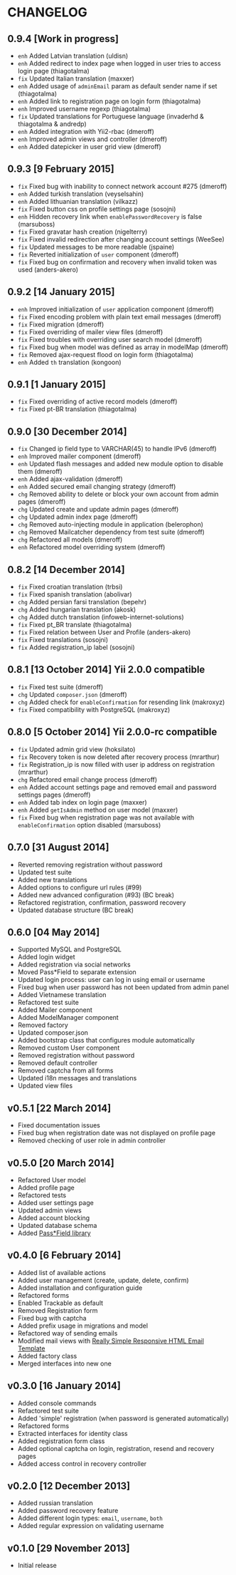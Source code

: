 # CHANGELOG

## 0.9.4 [Work in progress]

- `enh` Added Latvian translation (uldisn)
- `enh` Added redirect to index page when logged in user tries to access login page (thiagotalma)
- `fix` Updated Italian translation (maxxer)
- `enh` Added usage of `adminEmail` param as default sender name if set (thiagotalma)
- `enh` Added link to registration page on login form (thiagotalma)
- `enh` Improved username regexp (thiagotalma)
- `fix` Updated translations for Portuguese language (invaderhd & thiagotalma & andredp)
- `enh` Added integration with Yii2-rbac (dmeroff)
- `enh` Improved admin views and controller (dmeroff)
- `enh` Added datepicker in user grid view (dmeroff)

## 0.9.3 [9 February 2015]

- `fix` Fixed bug with inability to connect network account #275 (dmeroff)
- `enh` Added turkish translation (veyselsahin)
- `enh` Added lithuanian translation (vilkazz)
- `fix` Fixed button css on profile settings page (sosojni)
- `enh` Hidden recovery link when `enablePasswordRecovery` is false (marsuboss)
- `fix` Fixed gravatar hash creation (nigelterry)
- `fix` Fixed invalid redirection after changing account settings (WeeSee)
- `fix` Updated messages to be more readable (jspaine)
- `fix` Reverted initialization of `user` component (dmeroff)
- `fix` Fixed bug on confirmation and recovery when invalid token was used (anders-akero)

## 0.9.2 [14 January 2015]

- `enh` Improved initialization of `user` application component (dmeroff)
- `fix` Fixed encoding problem with plain text email messages (dmeroff)
- `fix` Fixed migration (dmeroff)
- `fix` Fixed overriding of mailer view files (dmeroff)
- `fix` Fixed troubles with overriding user search model (dmeroff)
- `fix` Fixed bug when model was defined as array in modelMap (dmeroff)
- `fix` Removed ajax-request flood on login form (thiagotalma)
- `enh` Added `th` translation (kongoon)

## 0.9.1 [1 January 2015]

- `fix` Fixed overriding of active record models (dmeroff)
- `fix` Fixed pt-BR translation (thiagotalma)

## 0.9.0 [30 December 2014]

- `fix` Changed ip field type to VARCHAR(45) to handle IPv6 (dmeroff)
- `enh` Improved mailer component (dmeroff)
- `enh` Updated flash messages and added new module option to disable them (dmeroff)
- `enh` Added ajax-validation (dmeroff)
- `enh` Added secured email changing strategy (dmeroff)
- `chg` Removed ability to delete or block your own account from admin pages (dmeroff)
- `chg` Updated create and update admin pages (dmeroff)
- `chg` Updated admin index page (dmeroff)
- `chg` Removed auto-injecting module in application (belerophon)
- `chg` Removed Mailcatcher dependency from test suite (dmeroff)
- `chg` Refactored all models (dmeroff)
- `enh` Refactored model overriding system (dmeroff)

## 0.8.2 [14 December 2014]

- `fix` Fixed croatian translation (trbsi)
- `fix` Fixed spanish translation (abolivar)
- `chg` Added persian farsi translation (bepehr)
- `chg` Added hungarian translation (akosk)
- `chg` Added dutch translation (infoweb-internet-solutions)
- `fix` Fixed pt_BR translate (thiagotalma)
- `fix` Fixed relation between User and Profile (anders-akero)
- `fix` Fixed translations (sosojni)
- `fix` Added registration_ip label (sosojni)

## 0.8.1 [13 October 2014] Yii 2.0.0 compatible

- `fix` Fixed test suite (dmeroff)
- `chg` Updated `composer.json` (dmeroff)
- `chg` Added check for `enableConfirmation` for resending link (makroxyz)
- `fix` Fixed compatibility with PostgreSQL (makroxyz)

## 0.8.0 [5 October 2014] Yii 2.0.0-rc compatible

- `fix` Updated admin grid view (hoksilato)
- `fix` Recovery token is now deleted after recovery process (mrarthur)
- `fix` Registration_ip is now filled with user ip address on registration (mrarthur)
- `chg` Refactored email change process (dmeroff)
- `enh` Added account settings page and removed email and password settings pages (dmeroff)
- `enh` Added tab index on login page (maxxer)
- `enh` Added `getIsAdmin` method on user model (maxxer)
- `fix` Fixed bug when registration page was not available with `enableConfirmation` option disabled (marsuboss)

## 0.7.0 [31 August 2014]

- Reverted removing registration without password
- Updated test suite
- Added new translations
- Added options to configure url rules (#99)
- Added new advanced configuration (#93) (BC break)
- Refactored registration, confirmation, password recovery
- Updated database structure (BC break)

## 0.6.0 [04 May 2014]

- Supported MySQL and PostgreSQL
- Added login widget
- Added registration via social networks
- Moved Pass*Field to separate extension
- Updated login process: user can log in using email or username
- Fixed bug when user password has not been updated from admin panel
- Added Vietnamese translation
- Refactored test suite
- Added Mailer component
- Added ModelManager component
- Removed factory
- Updated composer.json
- Added bootstrap class that configures module automatically
- Removed custom User component
- Removed registration without password
- Removed default controller
- Removed captcha from all forms
- Updated i18n messages and translations
- Updated view files

## v0.5.1 [22 March 2014]

- Fixed documentation issues
- Fixed bug when registration date was not displayed on profile page
- Removed checking of user role in admin controller

## v0.5.0 [20 March 2014]

- Refactored User model
- Added profile page
- Refactored tests
- Added user settings page
- Updated admin views
- Added account blocking
- Updated database schema
- Added [Pass*Field library](http://antelle.github.io/passfield/index.html)

## v0.4.0 [6 February 2014]

- Added list of available actions
- Added user management (create, update, delete, confirm)
- Added installation and configuration guide
- Refactored forms
- Enabled Trackable as default
- Removed Registration form
- Fixed bug with captcha
- Added prefix usage in migrations and model
- Refactored way of sending emails
- Modified mail views with [Really Simple Responsive HTML Email Template](https://github.com/leemunroe/html-email-template)
- Added factory class
- Merged interfaces into new one

## v0.3.0 [16 January 2014]

- Added console commands
- Refactored test suite
- Added 'simple' registration (when password is generated automatically)
- Refactored forms
- Extracted interfaces for identity class
- Added registration form class
- Added optional captcha on login, registration, resend and recovery pages
- Added access control in recovery controller

## v0.2.0 [12 December 2013]

- Added russian translation
- Added password recovery feature
- Added different login types: `email`, `username`, `both`
- Added regular expression on validating username

## v0.1.0 [29 November 2013]

- Initial release
